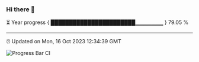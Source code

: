 ### Hi there 👋

⏳ Year progress { ███████████████████████▁▁▁▁▁▁▁ } 79.05 %

---

⏰ Updated on Mon, 16 Oct 2023 12:34:39 GMT

![Progress Bar CI](https://github.com/ZhaoGui/ZhaoGui/workflows/Progress%20Bar%20CI/badge.svg)
